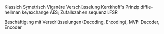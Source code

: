 Klassich Symetrisch
Vigenère Verschlüsselung 
Kerckhoff's Prinzip
diffie-hellman keyexchange
AES; Zufallszahlen sequenz
LFSR

Beschäftigung mit Verschlüsselungen (Decoding, Encoding),
MVP: Decoder, Encoder